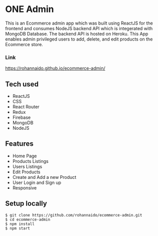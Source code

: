 # ONE Admin

This is an Ecommerce admin app which was built using ReactJS for the frontend and consumes NodeJS backend API which is integerated with MongoDB Database. The backend API is hosted on Heroku. This App enables admin privileged users to add, delete, and edit products on the Ecommerce store.

### Link
https://rohannaido.github.io/ecommerce-admin/

## Tech used
- ReactJS
- CSS
- React Router
- Redux
- Firebase
- MongoDB
- NodeJS

## Features
- Home Page
- Products Listings
- Users Listings
- Edit Products
- Create and Add a new Product
- User Login and Sign up
- Responsive

## Setup locally
```
$ git clone https://github.com/rohannaido/ecommerce-admin.git
$ cd ecommerce-admin
$ npm install
$ npm start
```
